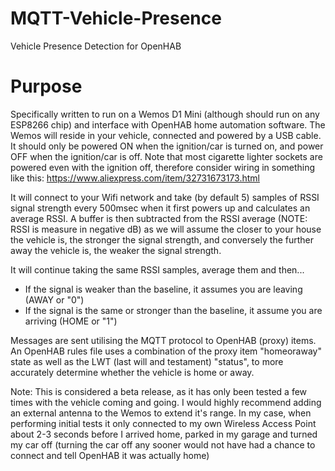 # MQTT-Vehicle-Presence
Vehicle Presence Detection for OpenHAB

# Purpose
Specifically written to run on a Wemos D1 Mini (although should run on any ESP8266 chip) and interface with OpenHAB home automation software.
The Wemos will reside in your vehicle, connected and powered by a USB cable.  It should only be powered ON when the ignition/car is turned on, and power OFF when the ignition/car is off. Note that most cigarette lighter sockets are powered even with the ignition off, therefore consider wiring in something like this: https://www.aliexpress.com/item/32731673173.html

It will connect to your Wifi network and take (by default 5) samples of RSSI signal strength every 500msec when it first powers up and calculates an average RSSI. A buffer is then subtracted from the RSSI average (NOTE: RSSI is measure in negative dB) as we will assume the closer to your house the vehicle is, the stronger the signal strength, and conversely the further away the vehicle is, the weaker the signal strength. 

It will continue taking the same RSSI samples, average them and then...

- If the signal is weaker than the baseline, it assumes you are leaving (AWAY or "0") 
- If the signal is the same or stronger than the baseline, it assume you are arriving (HOME or "1")

Messages are sent utilising the MQTT protocol to OpenHAB (proxy) items. An OpenHAB rules file uses a combination of the proxy item "homeoraway" state as well as the LWT (last will and testament) "status", to more accurately determine whether the vehicle is home or away.

Note: This is considered a beta release, as it has only been tested a few times with the vehicle coming and going. I would highly recommend adding an external antenna to the Wemos to extend it's range. In my case, when performing initial tests it only connected to my own Wireless Access Point about 2-3 seconds before I arrived home, parked in my garage and turned my car off (turning the car off any sooner would not have had a chance to connect and tell OpenHAB it was actually home)  

